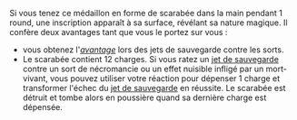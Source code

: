 Si vous tenez ce médaillon en forme de scarabée dans la main pendant 1 round, une inscription apparaît à sa surface, révélant sa nature magique. Il confère deux avantages tant que vous le portez sur vous :
* vous obtenez l'[_avantage_](/utiliser-les-caracteristiques/#avantage-et-desavantage) lors des jets de sauvegarde contre les sorts.
* Le scarabée contient 12 charges. Si vous ratez un [jet de sauvegarde](/utiliser-les-caracteristiques/#jets-de-sauvegarde) contre un sort de nécromancie ou un effet nuisible infligé par un mort-vivant, vous pouvez utiliser votre réaction pour dépenser 1 charge et transformer l'échec du [jet de sauvegarde](/utiliser-les-caracteristiques/#jets-de-sauvegarde) en réussite. Le scarabée est détruit et tombe alors en poussière quand sa dernière charge est dépensée.
